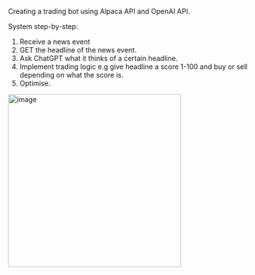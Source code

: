 Creating a trading bot using Alpaca API and OpenAI API.

System step-by-step:
1. Receive a news event
2. GET the headline of the news event.
3. Ask ChatGPT what it thinks of a certain headline.
4. Implement trading logic e.g give headline a score 1-100 and buy or sell depending on what the score is.
5. Optimise.

<img width="353" alt="image" src="https://github.com/user-attachments/assets/13505bda-024c-4ce0-9089-d86b1f1a7863">
